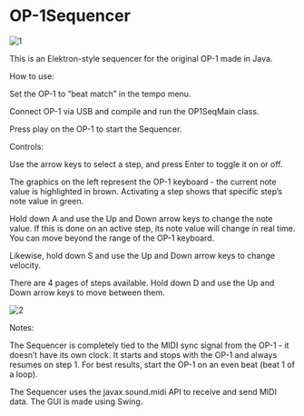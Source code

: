 # OP-1Sequencer

![1](https://github.com/chr-hall/OP-1Sequencer/assets/117752515/1ecbf4cd-3d03-4d1d-9fcb-44da12d542e2)

This is an Elektron-style sequencer for the original OP-1 made in Java.

How to use:

Set the OP-1 to “beat match” in the tempo menu. 

Connect OP-1 via USB and compile and run the OP1SeqMain class. 

Press play on the OP-1 to start the Sequencer.

Controls:

Use the arrow keys to select a step, and press Enter to toggle it on or off. 

The graphics on the left represent the OP-1 keyboard - the current note value is highlighted in brown. Activating a step shows that specific step’s note value in green. 

Hold down A and use the Up and Down arrow keys to change the note value. If this is done on an active step, its note value will change in real time. You can move beyond the range of the OP-1 keyboard. 

Likewise, hold down S and use the Up and Down arrow keys to change velocity.

There are 4 pages of steps available. Hold down D and use the Up and Down arrow keys to move between them. 

![2](https://github.com/chr-hall/OP-1Sequencer/assets/117752515/096331e1-89ec-4332-a15d-e75b40053a14)

Notes:

The Sequencer is completely tied to the MIDI sync signal from the OP-1 - it doesn’t have its own clock. It starts and stops with the OP-1 and always resumes on step 1. For best results, start the OP-1 on an even beat (beat 1 of a loop).

The Sequencer uses the javax.sound.midi API to receive and send MIDI data. The GUI is made using Swing. 
